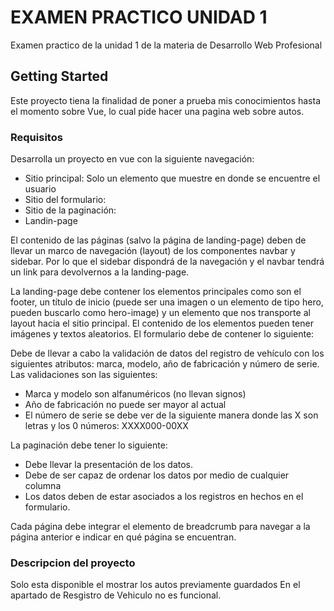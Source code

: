 # EXAMEN PRACTICO UNIDAD 1

Examen practico de la unidad 1 de la materia de Desarrollo Web Profesional


## Getting Started

Este proyecto tiena la finalidad de poner a prueba mis conocimientos
hasta el momento sobre Vue, lo cual pide hacer una pagina web sobre autos.

### Requisitos

Desarrolla un proyecto en vue con la siguiente navegación:


- Sitio principal: Solo un elemento que muestre en donde se encuentre el usuario
- Sitio del formulario:
- Sitio de la paginación:
- Landin-page

El contenido de las páginas (salvo la página de landing-page) deben de llevar un marco de navegación (layout) de los componentes navbar y sidebar. Por lo que el sidebar dispondrá de la navegación y el navbar tendrá un link para devolvernos a la landing-page.



La landing-page debe contener los elementos principales como son el footer, un título de inicio (puede ser una imagen o un elemento de tipo hero, pueden buscarlo como hero-image) y un elemento que nos transporte al layout hacia el sitio principal. El contenido de los elementos pueden tener imágenes y textos aleatorios.
El formulario debe de contener lo siguiente:

Debe de llevar a cabo la validación de datos del registro de vehículo con los siguientes atributos: marca, modelo, año de fabricación y número de serie. Las validaciones son las siguientes:

- Marca y modelo son alfanuméricos (no llevan signos)
- Año de fabricación no puede ser mayor al actual
- El número de serie se debe ver de la siguiente manera donde las X son letras y los 0 números: XXXX000-00XX 

La paginación debe tener lo siguiente:

- Debe llevar la presentación de los datos.
- Debe de ser capaz de ordenar los datos por medio de cualquier columna
- Los datos deben de estar asociados a los registros en hechos en el formulario.


Cada página debe integrar el elemento de breadcrumb para navegar a la página anterior e indicar en qué página se encuentran.

### Descripcion del proyecto

Solo esta disponible el mostrar los autos previamente guardados
En el apartado de Resgistro de Vehiculo no es funcional.